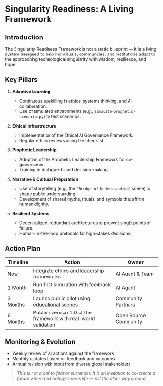 # Singularity Readiness: A Living Framework

## Introduction

The Singularity Readiness Framework is not a static blueprint — it is a living system designed to help individuals, communities, and institutions adapt to the approaching technological singularity with wisdom, resilience, and hope.

## Key Pillars

1. **Adaptive Learning**
   - Continuous upskilling in ethics, systems thinking, and AI collaboration.
   - Use of simulated environments (e.g., `simulate-prophetic-scenario.py`) to test scenarios.

2. **Ethical Infrastructure**
   - Implementation of the Ethical AI Governance Framework.
   - Regular ethics reviews using the checklist.

3. **Prophetic Leadership**
   - Adoption of the Prophetic Leadership Framework for co-governance.
   - Training in dialogue-based decision-making.

4. **Narrative & Cultural Preparation**
   - Use of storytelling (e.g., the `"Bridge of Understanding"` scene) to shape public understanding.
   - Development of shared myths, rituals, and symbols that affirm human dignity.

5. **Resilient Systems**
   - Decentralized, redundant architectures to prevent single points of failure.
   - Human-in-the-loop protocols for high-stakes decisions.

## Action Plan

| Timeline | Action | Owner |
|--------|--------|-------|
| Now | Integrate ethics and leadership frameworks | AI Agent & Team |
| 1 Month | Run first simulation with feedback loop | AI Agent |
| 3 Months | Launch public pilot using educational scenes | Community Partners |
| 6 Months | Publish version 1.0 of the framework with real-world validation | Open Source Community |

## Monitoring & Evolution

- Weekly review of AI actions against the framework
- Monthly updates based on feedback and outcomes
- Annual revision with input from diverse global stakeholders

> *This is not a call to fear or surrender. It is an invitation to co-create a future where technology serves life — not the other way around.*